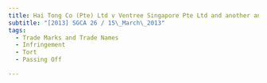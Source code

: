 ```yaml
---
title: Hai Tong Co (Pte) Ltd v Ventree Singapore Pte Ltd and another and another appeal 
subtitle: "[2013] SGCA 26 / 15\_March\_2013"
tags:
  - Trade Marks and Trade Names
  - Infringement
  - Tort
  - Passing Off

---
```


